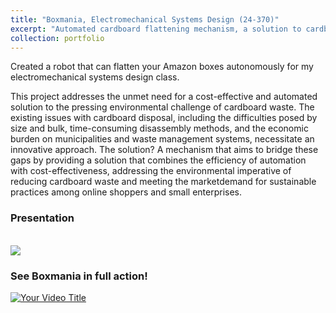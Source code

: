 ```yaml
---
title: "Boxmania, Electromechanical Systems Design (24-370)"
excerpt: "Automated cardboard flattening mechanism, a solution to cardboard waste <br/><img src='/images/2d1c08_5d6723af558541729cdc7b6c163c42b9~mv2.png'>"
collection: portfolio
---
```



Created a robot that can flatten your Amazon boxes autonomously for my electromechanical systems design class.

This project addresses the unmet need for a cost-effective and automated solution to the pressing environmental challenge of cardboard waste. The existing issues with cardboard disposal, including the difficulties posed by size and bulk, time-consuming disassembly methods, and the economic burden on municipalities and waste management systems, necessitate an innovative approach. The solution? A mechanism that aims to bridge these gaps by providing a solution that combines the efficiency of automation with cost-effectiveness, addressing the environmental imperative of reducing cardboard waste and meeting the marketdemand for sustainable practices among online shoppers and small enterprises.

### Presentation 

<br/><img src='/images/Poster - BoxMania-1.png'>

### See Boxmania in full action!

[![Your Video Title](https://your-image-host.com/your-thumbnail.jpg)](https://www.youtube.com/watch?v=3mwiCy7MEk4)
 

